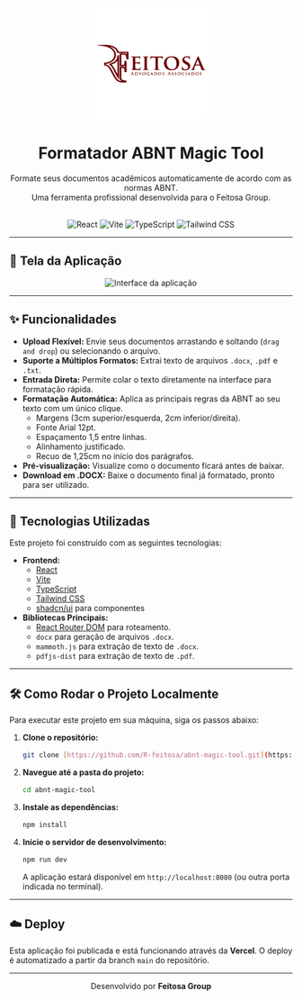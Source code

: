 <div align="center">
  <img src="src/assets/logo.png" alt="Logo Feitosa Group" width="200"/>

  <h1 align="center">Formatador ABNT Magic Tool</h1>

  <p align="center">
    Formate seus documentos acadêmicos automaticamente de acordo com as normas ABNT.
    <br />
    Uma ferramenta profissional desenvolvida para o Feitosa Group.
  </p>
</div>

<br />

<div align="center">
  <img src="https://img.shields.io/badge/React-20232A?style=for-the-badge&logo=react&logoColor=61DAFB" alt="React">
  <img src="https://img.shields.io/badge/Vite-646CFF?style=for-the-badge&logo=vite&logoColor=white" alt="Vite">
  <img src="https://img.shields.io/badge/TypeScript-007ACC?style=for-the-badge&logo=typescript&logoColor=white" alt="TypeScript">
  <img src="https://img.shields.io/badge/Tailwind_CSS-38B2AC?style=for-the-badge&logo=tailwind-css&logoColor=white" alt="Tailwind CSS">
</div>

---

## 📸 Tela da Aplicação

<p align="center">
  <img src="https://i.imgur.com/G5g2mJc.png" alt="Interface da aplicação" width="700">
</p>

---

## ✨ Funcionalidades

- **Upload Flexível:** Envie seus documentos arrastando e soltando (`drag and drop`) ou selecionando o arquivo.
- **Suporte a Múltiplos Formatos:** Extrai texto de arquivos `.docx`, `.pdf` e `.txt`.
- **Entrada Direta:** Permite colar o texto diretamente na interface para formatação rápida.
- **Formatação Automática:** Aplica as principais regras da ABNT ao seu texto com um único clique.
  - Margens (3cm superior/esquerda, 2cm inferior/direita).
  - Fonte Arial 12pt.
  - Espaçamento 1,5 entre linhas.
  - Alinhamento justificado.
  - Recuo de 1,25cm no início dos parágrafos.
- **Pré-visualização:** Visualize como o documento ficará antes de baixar.
- **Download em .DOCX:** Baixe o documento final já formatado, pronto para ser utilizado.

---

## 🚀 Tecnologias Utilizadas

Este projeto foi construído com as seguintes tecnologias:

- **Frontend:**
  - [React](https://reactjs.org/)
  - [Vite](https://vitejs.dev/)
  - [TypeScript](https://www.typescriptlang.org/)
  - [Tailwind CSS](https://tailwindcss.com/)
  - [shadcn/ui](https://ui.shadcn.com/) para componentes
- **Bibliotecas Principais:**
  - [React Router DOM](https://reactrouter.com/) para roteamento.
  - `docx` para geração de arquivos `.docx`.
  - `mammoth.js` para extração de texto de `.docx`.
  - `pdfjs-dist` para extração de texto de `.pdf`.

---

## 🛠️ Como Rodar o Projeto Localmente

Para executar este projeto em sua máquina, siga os passos abaixo:

1. **Clone o repositório:**
   ```bash
   git clone [https://github.com/R-feitosa/abnt-magic-tool.git](https://github.com/R-feitosa/abnt-magic-tool.git)
   ```

2. **Navegue até a pasta do projeto:**
   ```bash
   cd abnt-magic-tool
   ```

3. **Instale as dependências:**
   ```bash
   npm install
   ```

4. **Inicie o servidor de desenvolvimento:**
   ```bash
   npm run dev
   ```
   A aplicação estará disponível em `http://localhost:8080` (ou outra porta indicada no terminal).

---

## ☁️ Deploy

Esta aplicação foi publicada e está funcionando através da **Vercel**. O deploy é automatizado a partir da branch `main` do repositório.

---

<p align="center">
  Desenvolvido por <strong>Feitosa Group</strong>
</p>
